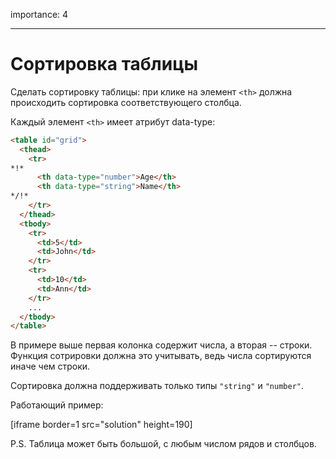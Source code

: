 importance: 4

---

# Сортировка таблицы

Сделать сортировку таблицы: при клике на элемент `<th>` должна происходить сортировка соответствующего столбца.

Каждый элемент `<th>` имеет атрибут data-type:

```html
<table id="grid">
  <thead>
    <tr>
*!*
      <th data-type="number">Age</th>
      <th data-type="string">Name</th>
*/!*
    </tr>
  </thead>
  <tbody>
    <tr>
      <td>5</td>
      <td>John</td>
    </tr>
    <tr>
      <td>10</td>
      <td>Ann</td>
    </tr>
    ...
  </tbody>
</table>
```

В примере выше первая колонка содержит числа, а вторая -- строки. Функция сотрировки должна это учитывать, ведь числа сортируются иначе чем строки.

Сортировка должна поддерживать только типы `"string"` и `"number"`.

Работающий пример:

[iframe border=1 src="solution" height=190]

P.S. Таблица может быть большой, с любым числом рядов и столбцов.
